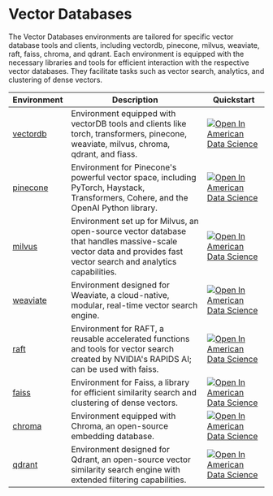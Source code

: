 # Vector Databases

The Vector Databases environments are tailored for specific vector database tools and clients, including vectordb, pinecone, milvus, weaviate, raft, faiss, chroma, and qdrant. Each environment is equipped with the necessary libraries and tools for efficient interaction with the respective vector databases. They facilitate tasks such as vector search, analytics, and clustering of dense vectors.

| Environment | Description | Quickstart |
|-------------|-------------|------------|
| [vectordb](./vectordb) | Environment equipped with vectorDB tools and clients like torch, transformers, pinecone, weaviate, milvus, chroma, qdrant, and fiass. | [![Open In American Data Science](https://dashboard.amdatascience.com/images/shieldio-badge.svg)](https://lab.amdatascience.com/hub/user-redirect/git-pull?repo=https%3A%2F%2Fgithub.com%2Famericandatascience%2Fenvironments&urlpath=lab%2Ftree%2Fenvironments%2Fvector-databases/vectordb/quickstart.ipynb&branch=main) |
| [pinecone](./pinecone) | Environment for Pinecone's powerful vector space, including PyTorch, Haystack, Transformers, Cohere, and the OpenAI Python library. | [![Open In American Data Science](https://dashboard.amdatascience.com/images/shieldio-badge.svg)](https://lab.amdatascience.com/hub/user-redirect/git-pull?repo=https%3A%2F%2Fgithub.com%2Famericandatascience%2Fenvironments&urlpath=lab%2Ftree%2Fenvironments%2Fvector-databases/pinecone/quickstart.ipynb&branch=main) |
| [milvus](./milvus) | Environment set up for Milvus, an open-source vector database that handles massive-scale vector data and provides fast vector search and analytics capabilities. | [![Open In American Data Science](https://dashboard.amdatascience.com/images/shieldio-badge.svg)](https://lab.amdatascience.com/hub/user-redirect/git-pull?repo=https%3A%2F%2Fgithub.com%2Famericandatascience%2Fenvironments&urlpath=lab%2Ftree%2Fenvironments%2Fvector-databases/milvus/quickstart.ipynb&branch=main) |
| [weaviate](./weaviate) | Environment designed for Weaviate, a cloud-native, modular, real-time vector search engine. | [![Open In American Data Science](https://dashboard.amdatascience.com/images/shieldio-badge.svg)](https://lab.amdatascience.com/hub/user-redirect/git-pull?repo=https%3A%2F%2Fgithub.com%2Famericandatascience%2Fenvironments&urlpath=lab%2Ftree%2Fenvironments%2Fvector-databases/weaviate/quickstart.ipynb&branch=main) |
| [raft](./raft) | Environment for RAFT, a reusable accelerated functions and tools for vector search created by NVIDIA's RAPIDS AI; can be used with faiss. | [![Open In American Data Science](https://dashboard.amdatascience.com/images/shieldio-badge.svg)](https://lab.amdatascience.com/hub/user-redirect/git-pull?repo=https%3A%2F%2Fgithub.com%2Famericandatascience%2Fenvironments&urlpath=lab%2Ftree%2Fenvironments%2Fvector-databases/raft/quickstart.ipynb&branch=main) |
| [faiss](./faiss) | Environment for Faiss, a library for efficient similarity search and clustering of dense vectors. | [![Open In American Data Science](https://dashboard.amdatascience.com/images/shieldio-badge.svg)](https://lab.amdatascience.com/hub/user-redirect/git-pull?repo=https%3A%2F%2Fgithub.com%2Famericandatascience%2Fenvironments&urlpath=lab%2Ftree%2Fenvironments%2Fvector-databases/faiss/quickstart.ipynb&branch=main) |
| [chroma](./chroma) | Environment equipped with Chroma, an open-source embedding database. | [![Open In American Data Science](https://dashboard.amdatascience.com/images/shieldio-badge.svg)](https://lab.amdatascience.com/hub/user-redirect/git-pull?repo=https%3A%2F%2Fgithub.com%2Famericandatascience%2Fenvironments&urlpath=lab%2Ftree%2Fenvironments%2Fvector-databases/chroma/quickstart.ipynb&branch=main) |
| [qdrant](./qdrant) | Environment designed for Qdrant, an open-source vector similarity search engine with extended filtering capabilities. | [![Open In American Data Science](https://dashboard.amdatascience.com/images/shieldio-badge.svg)](https://lab.amdatascience.com/hub/user-redirect/git-pull?repo=https%3A%2F%2Fgithub.com%2Famericandatascience%2Fenvironments&urlpath=lab%2Ftree%2Fenvironments%2Fvector-databases/qdrant/quickstart.ipynb&branch=main) |
